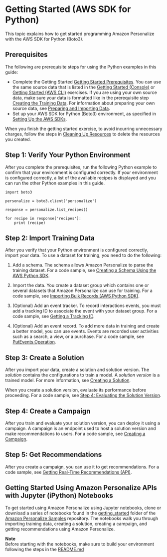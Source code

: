 # Getting Started \(AWS SDK for Python\)<a name="getting-started-python"></a>

This topic explains how to get started programming Amazon Personalize with the AWS SDK for Python \(Boto3\)\.

## Prerequisites<a name="gs-sdk-prerequisites"></a>

The following are prerequisite steps for using the Python examples in this guide:
+ Complete the Getting Started [Getting Started Prerequisites](gs-prerequisites.md)\. You can use the same source data that is listed in the [Getting Started \(Console\)](getting-started-console.md) or [Getting Started \(AWS CLI\)](getting-started-cli.md) exercises\. If you are using your own source data, make sure your data is formatted like in the prerequisite step [Creating the Training Data](gs-prerequisites.md#gs-upload-to-bucket)\. For information about preparing your own source data, see [Preparing and Importing Data](data-prep.md)\. 
+ Set up your AWS SDK for Python \(Boto3\) environment, as specified in [Setting Up the AWS SDKs](aws-personalize-set-up-sdks.md)\.

When you finish the getting started exercise, to avoid incurring unnecessary charges, follow the steps in [Cleaning Up Resources](gs-cleanup.md) to delete the resources you created\. 

## Step 1: Verify Your Python Environment<a name="gs-python-example"></a>

After you complete the prerequisites, run the following Python example to confirm that your environment is configured correctly\. If your environment is configured correctly, a list of the available recipes is displayed and you can run the other Python examples in this guide\. 

```
import boto3

personalize = boto3.client('personalize')

response = personalize.list_recipes()

for recipe in response['recipes']:
    print (recipe)
```

## Step 2: Import Training Data<a name="getting-started-python-import-dataset"></a>

After you verify that your Python environment is configured correctly, import your data\. To use a dataset for training, you need to do the following:

1. Add a schema\. The schema allows Amazon Personalize to parse the training dataset\. For a code sample, see [Creating a Schema Using the AWS Python SDK](how-it-works-dataset-schema.md#python-schema-ex)\.

1. Import the data\. You create a dataset group which contains one or several datasets that Amazon Personalize can use for training\. For a code sample, see [Importing Bulk Records \(AWS Python SDK\)](bulk-data-import-step.md#python-import-ex)\.

1. \(Optional\) Add an event tracker\. To record interactions events, you must add a tracking ID to associate the event with your dataset group\. For a code sample, see [Getting a Tracking ID](recording-events.md#event-get-tracker)\.

1. \(Optional\) Add an event record\. To add more data in training and create a better model, you can use events\. Events are recorded user activities such as a search, a view, or a purchase\. For a code sample, see [PutEvents Operation](recording-events.md#event-record-api)\.

## Step 3: Create a Solution<a name="getting-started-python-create-solution"></a>

After you import your data, create a solution and solution version\. The *solution* contains the configurations to train a model\. A *solution version* is a trained model\. For more information, see [Creating a Solution](training-deploying-solutions.md)\.

When you create a solution version, evaluate its performance before proceeding\. For a code sample, see [Step 4: Evaluating the Solution Version](working-with-training-metrics.md)\.

## Step 4: Create a Campaign<a name="getting-started-python-deploy-solution"></a>

After you train and evaluate your solution version, you can deploy it using a campaign\. A campaign is an endpoint used to host a solution version and make recommendations to users\. For a code sample, see [Creating a Campaign](campaigns.md)\.

## Step 5: Get Recommendations<a name="getting-started-python-get-recommendations"></a>

After you create a campaign, you can use it to get recommendations\. For a code sample, see [Getting Real\-Time Recommendations \(API\)](getting-real-time-recommendations.md#recommendations)\.

## Getting Started Using Amazon Personalize APIs with Jupyter \(iPython\) Notebooks<a name="gs-jupyter-notebook"></a>

 To get started using Amazon Personalize using Jupyter notebooks, clone or download a series of notebooks found in the [getting\_started](https://github.com/aws-samples/amazon-personalize-samples/tree/master/getting_started) folder of the [Amazon Personalize Samples](https://github.com/aws-samples/amazon-personalize-samples) repository\. The notebooks walk you through importing training data, creating a solution, creating a campaign, and getting recommendations using Amazon Personalize\.

**Note**  
 Before starting with the notebooks, make sure to build your environment following the steps in the [README\.md](https://github.com/aws-samples/amazon-personalize-samples/blob/master/getting_started/README.md) 
